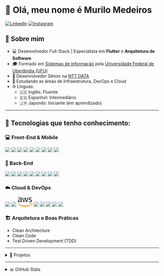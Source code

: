 # 👋 Olá, meu nome é Murilo Medeiros

[![LinkedIn](https://img.shields.io/badge/LinkedIn-3D6098?style=flat&logo=linkedin&labelColor=3D6098)](https://www.linkedin.com/in/murilo-medeiros-07452314a/)
[![Instagram](https://img.shields.io/badge/instagram-%23E4405F.svg?&style=flat&logo=instagram&logoColor=white)](https://www.instagram.com/muthmedeiros)

## 🧠 Sobre mim

- 💻 Desenvolvedor Full-Stack | Especialista em **Flutter** e **Arquitetura de Software**
- 🎓 Formado em [Sistemas de Informação](http://www.portal.facom.ufu.br/graduacao/sistemas-de-informacao-campus-santa-monica) pela [Universidade Federal de Uberlândia (UFU)](https://ufu.br/)
- 💼 Desenvolvedor Sênior na [NTT DATA](https://www.nttdata.com/global/en/)
- 🚀 Estudando as áreas de Infraestrutura, DevOps e Cloud
- 🌐 Línguas:
  - 🇺🇸 Inglês: Fluente
  - 🇪🇸 Espanhol: Intermediário
  - 🇯🇵 Japonês: Iniciante (em aprendizado)

---

## 🚀 Tecnologias que tenho conhecimento:

### 💻 Front-End & Mobile
<a href="https://dart.dev/" title="Dart"><img src="https://cdn.jsdelivr.net/gh/devicons/devicon/icons/dart/dart-original.svg" height="30"/></a>
<a href="https://flutter.dev/" title="Flutter"><img src="https://cdn.jsdelivr.net/gh/devicons/devicon/icons/flutter/flutter-original.svg" height="30"/></a>
<a href="https://developer.mozilla.org/en-US/docs/Web/HTML" title="HTML"><img src="https://cdn.jsdelivr.net/gh/devicons/devicon/icons/html5/html5-original.svg" height="30"/></a>
<a href="https://developer.mozilla.org/en-US/docs/Web/CSS" title="CSS"><img src="https://cdn.jsdelivr.net/gh/devicons/devicon/icons/css3/css3-original.svg" height="30"/></a>
<a href="https://developer.mozilla.org/en-US/docs/Web/JavaScript" title="JavaScript"><img src="https://cdn.jsdelivr.net/gh/devicons/devicon/icons/javascript/javascript-original.svg" height="30"/></a>
<a href="https://www.typescriptlang.org/" title="TypeScript"><img src="https://cdn.jsdelivr.net/gh/devicons/devicon/icons/typescript/typescript-original.svg" height="30"/></a>
<a href="https://angular.io/" title="Angular"><img src="https://cdn.jsdelivr.net/gh/devicons/devicon/icons/angularjs/angularjs-original.svg" height="30"/></a>
<a href="https://react.dev/" title="React"><img src="https://cdn.jsdelivr.net/gh/devicons/devicon/icons/react/react-original.svg" height="30"/></a>
<a href="https://www.php.net/" title="PHP"><img src="https://cdn.jsdelivr.net/gh/devicons/devicon/icons/php/php-original.svg" height="30"/></a>

### 🔗 Back-End
<a href="https://nodejs.org/" title="NodeJS"><img src="https://cdn.jsdelivr.net/gh/devicons/devicon/icons/nodejs/nodejs-original.svg" height="30"/></a>
<a href="https://expressjs.com/" title="ExpressJS"><img src="https://cdn.jsdelivr.net/gh/devicons/devicon/icons/express/express-original.svg" height="30"/></a>
<a href="https://www.typescriptlang.org/" title="TypeScript"><img src="https://cdn.jsdelivr.net/gh/devicons/devicon/icons/typescript/typescript-original.svg" height="30"/></a>
<a href="https://www.mysql.com/" title="MySQL"><img src="https://cdn.jsdelivr.net/gh/devicons/devicon/icons/mysql/mysql-original.svg" height="30"/></a>
<a href="https://www.postgresql.org/" title="PostgreSQL"><img src="https://cdn.jsdelivr.net/gh/devicons/devicon/icons/postgresql/postgresql-original.svg" height="30"/></a>
<a href="https://www.mongodb.com/" title="MongoDB"><img src="https://cdn.jsdelivr.net/gh/devicons/devicon/icons/mongodb/mongodb-original.svg" height="30"/></a>
<a href="https://www.java.com/" title="Java"><img src="https://cdn.jsdelivr.net/gh/devicons/devicon/icons/java/java-original.svg" height="30"/></a>
<a href="https://www.python.org/" title="Python"><img src="https://cdn.jsdelivr.net/gh/devicons/devicon/icons/python/python-original.svg" height="30"/></a>
<a href="https://learn.microsoft.com/pt-br/dotnet/csharp/" title="C#"><img src="https://cdn.jsdelivr.net/gh/devicons/devicon/icons/csharp/csharp-original.svg" height="30"/></a>

### ☁️ Cloud & DevOps
<a href="https://cloud.google.com/" title="Google Cloud"><img src="https://cdn.jsdelivr.net/gh/devicons/devicon/icons/googlecloud/googlecloud-original.svg" height="30"/></a>
<a href="https://firebase.google.com/" title="Firebase"><img src="https://cdn.jsdelivr.net/gh/devicons/devicon/icons/firebase/firebase-plain.svg" height="30"/></a>
<a href="https://aws.amazon.com/" title="AWS"><img src="logos/aws.png" height="30"/></a>
<a href="https://git-scm.com/" title="Git"><img src="https://cdn.jsdelivr.net/gh/devicons/devicon/icons/git/git-original.svg" height="30"/></a>
<a href="https://github.com/" title="GitHub"><img src="https://cdn.jsdelivr.net/gh/devicons/devicon/icons/github/github-original.svg" height="30"/></a>
<a href="https://gitlab.com/" title="GitLab"><img src="https://cdn.jsdelivr.net/gh/devicons/devicon/icons/gitlab/gitlab-original.svg" height="30"/></a>
<a href="https://www.docker.com/" title="Docker"><img src="https://cdn.jsdelivr.net/gh/devicons/devicon/icons/docker/docker-original.svg" height="30"/></a>
<a href="https://www.terraform.io/" title="Terraform"><img src="https://www.vectorlogo.zone/logos/terraformio/terraformio-icon.svg" height="30"/></a>

### 🏗️ Arquitetura e Boas Práticas
- Clean Architecture
- Clean Code
- Test Driven Development (TDD)

---

<details>
  <summary>📂 Projetos</summary>

| Nome do Projeto | Tecnologias | Descrição |
| ---------------- | ------------ | --------- |
| [Tela de Login](https://github.com/muthmedeiros/tela_de_login_com_flutter) | Flutter, MobX, Modular, Firebase | Telas simples de login e registro para aprendizado de Flutter, estado, rotas e Firebase. |
| [DevQuiz](https://github.com/muthmedeiros/NLW05_dev_quiz) | Flutter | Projeto da NLW #05 da Rocketseat. Quiz sobre tecnologias, com contador e reações. |
| [Split.It](https://github.com/muthmedeiros/split.it) | Flutter, MobX, Modular, Firebase | App que divide contas e calcula quanto cada pessoa deve pagar. Projeto do Ignite (Rocketseat). |
| [AlFood](https://github.com/muthmedeiros/alfood-main) | React, TypeScript, SASS, Axios, React Router, MUI | Projeto para aprendizado de requisições no React. |
| [Aluroni Router](https://github.com/muthmedeiros/aluroni-router-aula1.2) | React, TypeScript, React Router, SASS, ESLint | Aprendizado sobre rotas com React. |
| [Loja Virtual Responsiva](https://github.com/muthmedeiros/loja_virtual_responsiva) | Flutter | Tela de loja virtual simulada, focando em responsividade no Flutter. |
| [XLO (Clone da OLX)](https://github.com/muthmedeiros/olx_clone) | Flutter, MobX, GetIt, Back4App | Clone da OLX desenvolvido para praticar Flutter e Backend-as-a-Service. |

</details>

---

<details>
  <summary>📊 GitHub Stats</summary>

<div align="center">

![Murilo's GitHub Stats](https://github-readme-stats.vercel.app/api?username=muthmedeiros&show_icons=true&count_private=true&include_all_commits=true&theme=calm)  
![Top Langs](https://github-readme-stats.vercel.app/api/top-langs/?username=muthmedeiros&layout=compact&theme=calm)  
![Trophies](https://github-profile-trophy.vercel.app/?username=muthmedeiros&theme=onedark&row=1&column=6)  
![Streak Stats](https://github-readme-streak-stats.herokuapp.com/?user=muthmedeiros&theme=calm)

</div>
</details>
